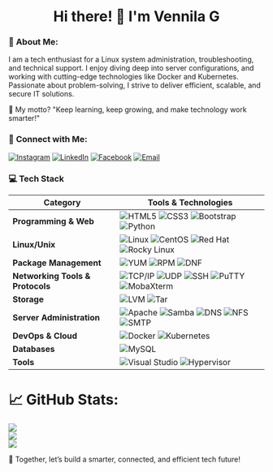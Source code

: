 <h1 align="center">Hi there! 👋 I'm Vennila G</h1>

### 🚀 **About Me:**

I am a tech enthusiast for a Linux system administration, troubleshooting, and technical support. I enjoy diving deep into server configurations, and working with cutting-edge technologies like Docker and Kubernetes. Passionate about problem-solving, I strive to deliver efficient, scalable, and secure IT solutions.

🎯 My motto? "Keep learning, keep growing, and make technology work smarter!"

### 🔗 **Connect with Me:**

[![Instagram](https://img.shields.io/badge/Instagram-%23E4405F.svg?logo=instagram&logoColor=white)](https://www.instagram.com/vennila_sl_vm/) [![LinkedIn](https://img.shields.io/badge/LinkedIn-%230077B5.svg?logo=linkedin&logoColor=white)](https://www.linkedin.com/in/vennila-g-338363254) [![Facebook](https://img.shields.io/badge/Facebook-%230077B5.svg?logo=facebook&logoColor=white)](https://www.facebook.com/profile.php?id=100057614589067&mibextid=ZbWKwL) [![Email](https://img.shields.io/badge/Email-%23D14836.svg?logo=gmail&logoColor=white)](mailto:vennilavennila472@gmail.com)



### 💻 **Tech Stack**

| **Category**              | **Tools & Technologies**                                                                                              |
|---------------------------|-----------------------------------------------------------------------------------------------------------------------|
| **Programming & Web**     | ![HTML5](https://img.shields.io/badge/html5-%23E34F26.svg?style=flat-square&logo=html5&logoColor=white) ![CSS3](https://img.shields.io/badge/css3-%231572B6.svg?style=flat-square&logo=css3&logoColor=white) ![Bootstrap](https://img.shields.io/badge/bootstrap-%23563D7C.svg?style=flat-square&logo=bootstrap&logoColor=white) ![Python](https://img.shields.io/badge/python-3670A0?style=flat-square&logo=python&logoColor=ffdd54) |
| **Linux/Unix**            | ![Linux](https://img.shields.io/badge/linux-%23FCC624.svg?style=flat-square&logo=linux&logoColor=black) ![CentOS](https://img.shields.io/badge/CentOS-%232E69FF.svg?style=flat-square&logo=centos&logoColor=white) ![Red Hat](https://img.shields.io/badge/Red%20Hat-%23EE0000.svg?style=flat-square&logo=redhat&logoColor=white) ![Rocky Linux](https://img.shields.io/badge/Rocky%20Linux-%2300BFB3.svg?style=flat-square&logo=rockylinux&logoColor=white) |
| **Package Management**    | ![YUM](https://img.shields.io/badge/YUM-%23040E4C.svg?style=flat-square&logo=linux&logoColor=white) ![RPM](https://img.shields.io/badge/RPM-%23040E4C.svg?style=flat-square&logo=redhat&logoColor=white) ![DNF](https://img.shields.io/badge/DNF-%23040E4C.svg?style=flat-square&logo=fedora&logoColor=white) |
| **Networking Tools & Protocols**| ![TCP/IP](https://img.shields.io/badge/TCP%2FIP-%230072C6.svg?style=flat-square&logo=tcp&logoColor=white) ![UDP](https://img.shields.io/badge/UDP-%23FFB400.svg?style=flat-square&logo=udp&logoColor=black) ![SSH](https://img.shields.io/badge/SSH-%23FCC624.svg?style=flat-square&logo=ssh&logoColor=black) ![PuTTY](https://img.shields.io/badge/PuTTY-%23FFB400.svg?style=flat-square&logo=putty&logoColor=black) ![MobaXterm](https://img.shields.io/badge/MobaXterm-%23404040.svg?style=flat-square&logo=mobaxterm&logoColor=white) |
| **Storage**               | ![LVM](https://img.shields.io/badge/LVM-%2307405e.svg?style=flat-square&logo=lvm&logoColor=white) ![Tar](https://img.shields.io/badge/Tar-%23404b60.svg?style=flat-square&logo=tar&logoColor=white) |
| **Server Administration** | ![Apache](https://img.shields.io/badge/apache-%23D22128.svg?style=flat-square&logo=apache&logoColor=white) ![Samba](https://img.shields.io/badge/Samba-%23FFB400.svg?style=flat-square&logo=samba&logoColor=black) ![DNS](https://img.shields.io/badge/DNS-%231572B6.svg?style=flat-square&logo=dns&logoColor=white) ![NFS](https://img.shields.io/badge/NFS-%231572B6.svg?style=flat-square&logo=nfs&logoColor=white) ![SMTP](https://img.shields.io/badge/SMTP-%230072C6.svg?style=flat-square&logo=smtp&logoColor=white) |
| **DevOps & Cloud**        | ![Docker](https://img.shields.io/badge/docker-%230db7ed.svg?style=flat-square&logo=docker&logoColor=white) ![Kubernetes](https://img.shields.io/badge/kubernetes-%23326ce5.svg?style=flat-square&logo=kubernetes&logoColor=white) |
| **Databases**             | ![MySQL](https://img.shields.io/badge/mysql-%2300f.svg?style=flat-square&logo=mysql&logoColor=white)|
| **Tools**                 | ![Visual Studio](https://img.shields.io/badge/Visual%20Studio-%235C2D91.svg?style=flat-square&logo=visual-studio&logoColor=white) ![Hypervisor](https://img.shields.io/badge/Hypervisor-%23404b60.svg?style=flat-square&logo=virtualbox&logoColor=white) |

# 📈 GitHub Stats:
![](https://github-readme-stats.vercel.app/api?username=vennivennila&theme=radical&hide_border=false&include_all_commits=false&count_private=true)<br/>
![](https://github-readme-streak-stats.herokuapp.com/?user=vennivennila&theme=radical&hide_border=false)<br/>
![](https://github-readme-stats.vercel.app/api/top-langs/?username=vennivennila&theme=radical&hide_border=false&include_all_commits=false&count_private=true&layout=compact)


🌟 Together, let’s build a smarter, connected, and efficient tech future!








